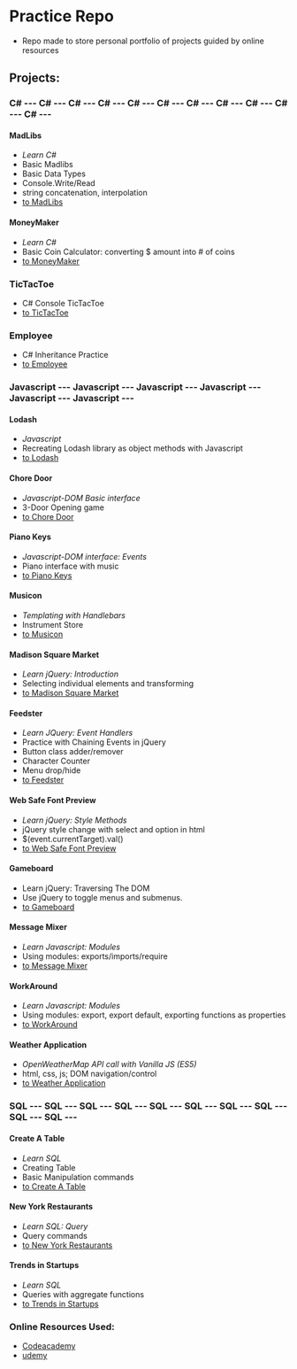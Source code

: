 # Practice Repo
- Repo made to store personal portfolio of projects guided by online resources

## Projects:

### C# --- C# --- C# --- C# --- C# --- C# --- C# --- C# --- C# --- C# --- C# --- 
#### MadLibs
- *Learn C#*
- Basic Madlibs
- Basic Data Types
- Console.Write/Read
- string concatenation, interpolation
- [to MadLibs](https://github.com/soohyeok/Practice/tree/master/MadLibs)
#### MoneyMaker
- *Learn C#*
- Basic Coin Calculator: converting $ amount into # of coins
- [to MoneyMaker](https://github.com/soohyeok/Practice/tree/master/MoneyMaker)
### TicTacToe
- C# Console TicTacToe
- [to TicTacToe](https://github.com/soohyeok/Practice/tree/master/TicTacToe)
### Employee
- C# Inheritance Practice
- [to Employee](https://github.com/soohyeok/Practice/tree/master/Employee)


### Javascript --- Javascript --- Javascript --- Javascript --- Javascript --- Javascript --- 
#### Lodash
- *Javascript*
- Recreating Lodash library as object methods with Javascript
- [to Lodash](https://github.com/soohyeok/Practice/tree/master/Lodash)
#### Chore Door
- *Javascript-DOM Basic interface*
- 3-Door Opening game
- [to Chore Door](https://github.com/soohyeok/Practice/tree/master/Chore%20Door)
#### Piano Keys
- *Javascript-DOM interface: Events*
- Piano interface with music
- [to Piano Keys](https://github.com/soohyeok/Practice/tree/master/Piano%20Keys)
#### Musicon
- *Templating with Handlebars*
- Instrument Store
- [to Musicon](https://github.com/soohyeok/Practice/tree/master/Musicon)
#### Madison Square Market
- *Learn jQuery: Introduction*
- Selecting individual elements and transforming
- [to Madison Square Market](https://github.com/soohyeok/Practice/tree/master/Madison%20Square%20Market)
#### Feedster
- *Learn JQuery: Event Handlers*
- Practice with Chaining Events in jQuery
- Button class adder/remover
- Character Counter
- Menu drop/hide
- [to Feedster](https://github.com/soohyeok/Practice/edit/master/Feedster)
#### Web Safe Font Preview
- *Learn jQuery: Style Methods*
- jQuery style change with select and option in html
- $(event.currentTarget).val()
- [to Web Safe Font Preview](https://github.com/soohyeok/Practice/tree/master/Web%20Safe%20Font%20Preview)
#### Gameboard
- Learn jQuery: Traversing The DOM
- Use jQuery to toggle menus and submenus.
- [to Gameboard](https://github.com/soohyeok/Practice/edit/master/Gameboard)
#### Message Mixer
- *Learn Javascript: Modules*
- Using modules: exports/imports/require
- [to Message Mixer](https://github.com/soohyeok/Practice/tree/master/Message%20Mixer)
#### WorkAround
- *Learn Javascript: Modules*
- Using modules: export, export default, exporting functions as properties
- [to WorkAround](https://github.com/soohyeok/Practice/tree/master/WorkAround)
#### Weather Application
- *OpenWeatherMap API call with Vanilla JS (ES5)*
- html, css, js; DOM navigation/control
- [to Weather Application](https://github.com/soohyeok/Practice/tree/master/WeatherApplication)


### SQL --- SQL --- SQL --- SQL --- SQL --- SQL --- SQL --- SQL --- SQL --- SQL --- 
#### Create A Table
- *Learn SQL*
- Creating Table
- Basic Manipulation commands
- [to Create A Table](https://github.com/soohyeok/Practice/tree/master/Create%20A%20Table)
#### New York Restaurants
- *Learn SQL: Query*
- Query commands
- [to New York Restaurants](https://github.com/soohyeok/Practice/tree/master/New%20York%20Restaurants)
#### Trends in Startups
- *Learn SQL*
- Queries with aggregate functions
- [to Trends in Startups](https://github.com/soohyeok/Practice/tree/master/Trends%20in%20Startups)




### Online Resources Used:
- [Codeacademy](http://ssqt.co/mQfdNdy)
- [udemy](https://www.udemy.com)
<!---
#### Project Title
- Description
- [to Repo]()
-->

